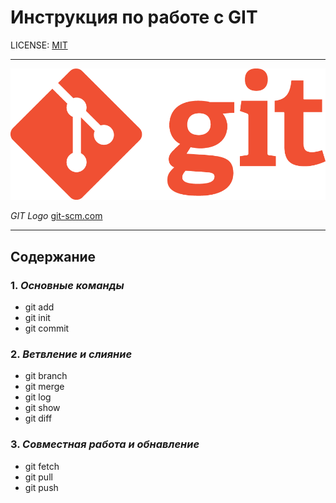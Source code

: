 # Инструкция по работе с GIT

LICENSE: [MIT](/ADDONS/License.md)

---

![LOGO](ADDONS/Git-Logo-1788c.png)

*GIT Logo* [git-scm.com](https://git-scm.com/downloads/logos)

---

## Содержание

### 1. *Основные команды*
* git add
* git init
* git commit 

### 2. *Ветвление и слияние*
* git branch
* git merge
* git log
* git show
* git diff

### 3. *Совместная работа и обнавление*
* git fetch
* git pull
* git push








